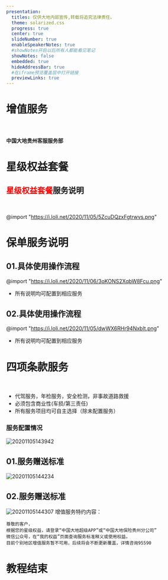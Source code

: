 ```yaml
---
presentation:
  titles: 仅供大地内部宣传,转载将追究法律责任。
  theme: solarized.css
  progress: true
  center: true
  slideNumber: true
  enableSpeakerNotes: true
  #showNotes开启以后所有人都能看见笔记
  showNotes: false
  embedded: true
  hideAddressBar: true
  #在iframe预览覆盖层中打开链接
  previewLinks: true
---
```


<!--data-background-image=""背景图片-->
<!--data-background-iframe="https://www.baidu.com"背景网页可互动-->

<!-- slide data-transition="zoom" -->
# 增值服务

<br/>

#### 中国大地贵州客服服务部

<!--data-background-color="#ffebcf"背景颜色-->

<!-- slide data-background-color="#ffebcf"-->

# 星级权益套餐

<!-- slide vertical=true -->

## <span style=color:red>星级权益套餐</span>服务说明

<br/>

@import "https://i.loli.net/2020/11/05/5ZcuDQzxFgtrwvs.png"

<!-- slide -->
# 保单服务说明

<!-- slide vertical=true-->

## 01.具体使用操作流程

@import "https://i.loli.net/2020/11/06/3oKONS2XqbW8Fcu.png"

- 所有说明均可配置到相应服务

<!-- slide vertical=true-->

## 02.具体使用操作流程

@import "https://i.loli.net/2020/11/05/dwWX6RHr94Nxblt.png"

- 所有说明均可配置到相应服务

<!--  slide data-notes="服务均为可选,注意勾选" -->

# 四项条款服务

&emsp;

- 代驾服务，年检服务，安全检测，非事故道路救援<!-- .element: class="fragment" data-fragment-index="1" -->
&emsp;
- 必须包含商业性(车损/第三责任)<!-- .element: class="fragment" data-fragment-index="2" -->
&emsp;
- 所有服务项目均可自主选择（除未配置服务）<!-- .element: class="fragment" data-fragment-index="3" -->

<!-- slide vertical=true-->

### 服务配置情况

![20201105143942](https://i.loli.net/2020/11/05/1bAvEenJ2uDSOiV.png)

<!-- slide vertical=true-->
## 01.服务赠送标准
![20201105144234](https://i.loli.net/2020/11/05/8JIljfUDBCvxmRd.png)

<!-- slide vertical=true-->
## 02.服务赠送标准
![20201105144307](https://i.loli.net/2020/11/05/xskp8gGN1LvMinS.png)
<font siez=3>增值服务特约内容：</font>

```
尊敬的客户，
根据您的星级权益，请登录“中国大地超级APP”或“中国大地保险贵州分公司”
微信公众号，在“我的权益”页面查询服务标准释义或使用权益。
目前个别地区增值服务暂不可用，后续将会不断更新覆盖，详情咨询95590
```

<!-- slide data-transition="convex"-->
# 教程结束
